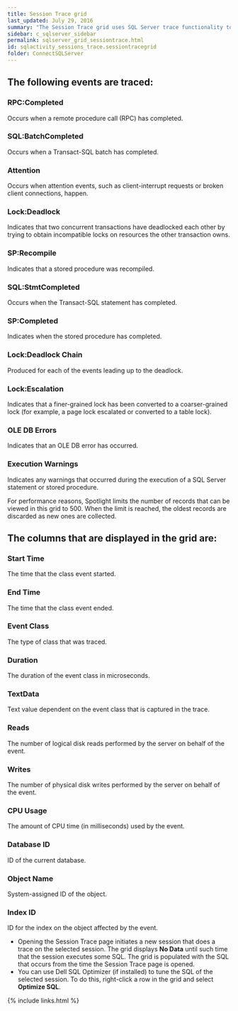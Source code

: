 ```yaml
---
title: Session Trace grid
last_updated: July 29, 2016
summary: "The Session Trace grid uses SQL Server trace functionality to show the SQL events and activity generated by the selected session."
sidebar: c_sqlserver_sidebar
permalink: sqlserver_grid_sessiontrace.html
id: sqlactivity_sessions_trace.sessiontracegrid
folder: ConnectSQLServer
---
```


## The following events are traced:

### RPC:Completed

Occurs when a remote procedure call (RPC) has completed.

### SQL:BatchCompleted

Occurs when a Transact-SQL batch has completed.

### Attention

Occurs when attention events, such as client-interrupt requests or broken client connections, happen.

### Lock:Deadlock

Indicates that two concurrent transactions have deadlocked each other by trying to obtain incompatible locks on resources the other transaction owns.

### SP:Recompile

Indicates that a stored procedure was recompiled.

### SQL:StmtCompleted

Occurs when the Transact-SQL statement has completed.

### SP:Completed

Indicates when the stored procedure has completed.

### Lock:Deadlock Chain

Produced for each of the events leading up to the deadlock.

### Lock:Escalation

Indicates that a finer-grained lock has been converted to a coarser-grained lock (for example, a page lock escalated or converted to a table lock).

### OLE DB Errors

Indicates that an OLE DB error has occurred.

### Execution Warnings

Indicates any warnings that occurred during the execution of a SQL Server statement or stored procedure.


For performance reasons, Spotlight limits the number of records that can be viewed in this grid to 500. When the limit is reached, the oldest records are discarded as new ones are collected.

## The columns that are displayed in the grid are:

### Start Time

The time that the class event started.

### End Time

The time that the class event ended.

### Event Class

The type of class that was traced.

### Duration

The duration of the event class in microseconds.

### TextData

Text value dependent on the event class that is captured in the trace.

### Reads

The number of logical disk reads performed by the server on behalf of the event.

### Writes

The number of physical disk writes performed by the server on behalf of the event.

### CPU Usage

The amount of CPU time (in milliseconds) used by the event.

### Database ID

ID of the current database.

### Object Name

System-assigned ID of the object.

### Index ID

ID for the index on the object affected by the event.


<note type="note"></note>

* Opening the Session Trace page initiates a new session that does a trace on the selected session. The grid displays **No Data** until such time that the session executes some SQL. The grid is populated with the SQL that occurs from the time the Session Trace page is opened.
* You can use Dell SQL Optimizer (if installed) to tune the SQL of the selected session. To do this, right-click a row in the grid and select **Optimize SQL**.



{% include links.html %}
